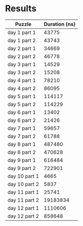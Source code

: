 # Results
|Puzzle|Duration (ns)|
|-|-|
|day 1 part 1|43775|
|day 1 part 2|43743|
|day 2 part 1|34669|
|day 2 part 2|46778|
|day 3 part 1|14529|
|day 3 part 2|15208|
|day 4 part 1|78210|
|day 4 part 2|86095|
|day 5 part 1|114117|
|day 5 part 2|114229|
|day 6 part 1|13402|
|day 6 part 2|21426|
|day 7 part 1|59657|
|day 7 part 2|61788|
|day 8 part 1|487480|
|day 8 part 2|470628|
|day 9 part 1|616484|
|day 9 part 2|722901|
|day 10 part 1|4665|
|day 10 part 2|5837|
|day 11 part 1|25741|
|day 11 part 2|19183834|
|day 12 part 1|1110606|
|day 12 part 2|858648|
